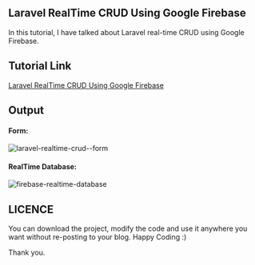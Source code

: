 ## Laravel RealTime CRUD Using Google Firebase
In this tutorial, I have talked about Laravel real-time CRUD using Google Firebase.

## Tutorial Link
[Laravel RealTime CRUD Using Google Firebase](https://shouts.dev/laravel-realtime-crud-using-google-firebase)

## Output
#### Form:
![laravel-realtime-crud--form](https://user-images.githubusercontent.com/13184472/56852897-97f9cf80-6942-11e9-942d-5ffd9d85f8ec.png)

#### RealTime Database:
![firebase-realtime-database](https://user-images.githubusercontent.com/13184472/56852896-97613900-6942-11e9-94e3-39f9de8d5b80.png)
## LICENCE

You can download the project, modify the code and use it anywhere you want without re-posting to your blog. Happy Coding :)

Thank you.
